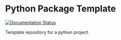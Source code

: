 # Python Package Template

[![Documentation Status](https://readthedocs.org/projects/python-package-template-readthedocs/badge/?version=latest)](https://python-package-template-readthedocs.readthedocs.io/en/latest/?badge=latest)

Template repository for a python project.
